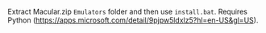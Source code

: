 Extract Macular.zip `Emulators` folder and then use `install.bat`. Requires Python (https://apps.microsoft.com/detail/9pjpw5ldxlz5?hl=en-US&gl=US).
